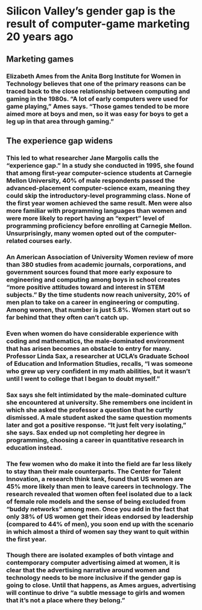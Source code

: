 # Silicon Valley’s gender gap is the result of computer-game marketing 20 years ago

## Marketing games

### Elizabeth Ames from the Anita Borg Institute for Women in Technology believes that one of the primary reasons can be traced back to the close relationship between computing and gaming in the 1980s. “A lot of early computers were used for game playing,” Ames says. “Those games tended to be more aimed more at boys and men, so it was easy for boys to get a leg up in that area through gaming.”

## The experience gap widens
### This led to what researcher Jane Margolis calls the “experience gap.” In a study she conducted in 1995, she found that among first-year computer-science students at Carnegie Mellon University, 40% of male respondents passed the advanced-placement computer-science exam, meaning they could skip the introductory-level programming class. None of the first year women achieved the same result. Men were also more familiar with programming languages than women and were more likely to report having an “expert” level of programming proficiency before enrolling at Carnegie Mellon. Unsurprisingly, many women opted out of the computer-related courses early.

### An American Association of University Women review of more than 380 studies from academic journals, corporations, and government sources found that more early exposure to engineering and computing among boys in school creates “more positive attitudes toward and interest in STEM subjects.” By the time students now reach university, 20% of men plan to take on a career in engineering or computing. Among women, that number is just 5.8%. Women start out so far behind that they often can’t catch up.

### Even when women do have considerable experience with coding and mathematics, the male-dominated environment that has arisen becomes an obstacle to entry for many. Professor Linda Sax, a researcher at UCLA’s Graduate School of Education and Information Studies, recalls, “I was someone who grew up very confident in my math abilities, but it wasn’t until I went to college that I began to doubt myself.”

### Sax says she felt intimidated by the male-dominated culture she encountered at university. She remembers one incident in which she asked the professor a question that he curtly dismissed. A male student asked the same question moments later and got a positive response. “It just felt very isolating,” she says. Sax ended up not completing her degree in programming, choosing a career in quantitative research in education instead.

### The few women who do make it into the field are far less likely to stay than their male counterparts. The Center for Talent Innovation, a research think tank, found that US women are 45% more likely than men to leave careers in technology. The research revealed that women often feel isolated due to a lack of female role models and the sense of being excluded from “buddy networks” among men. Once you add in the fact that only 38% of US women get their ideas endorsed by leadership (compared to 44% of men), you soon end up with the scenario in which almost a third of women say they want to quit within the first year.

### Though there are isolated examples of both vintage and contemporary computer advertising aimed at women, it is clear that the advertising narrative around women and technology needs to be more inclusive if the gender gap is going to close. Until that happens, as Ames argues, advertising will continue to drive “a subtle message to girls and women that it’s not a place where they belong.”
